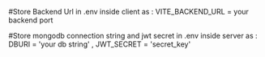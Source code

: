 #Store Backend Url in .env inside client as : VITE_BACKEND_URL = your backend port

#Store mongodb connection string and jwt secret in .env inside server as : DBURI = 'your db string' , 
JWT_SECRET = 'secret_key'

